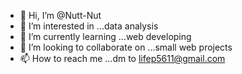 - 👋 Hi, I’m @Nutt-Nut
- 👀 I’m interested in ...data analysis
- 🌱 I’m currently learning ...web developing
- 💞️ I’m looking to collaborate on ...small web projects
- 📫 How to reach me ...dm to lifep5611@gmail.com

<!---
Nutt-Nut/Nutt-Nut is a ✨ special ✨ repository because its `README.md` (this file) appears on your GitHub profile.
You can click the Preview link to take a look at your changes.
--->
